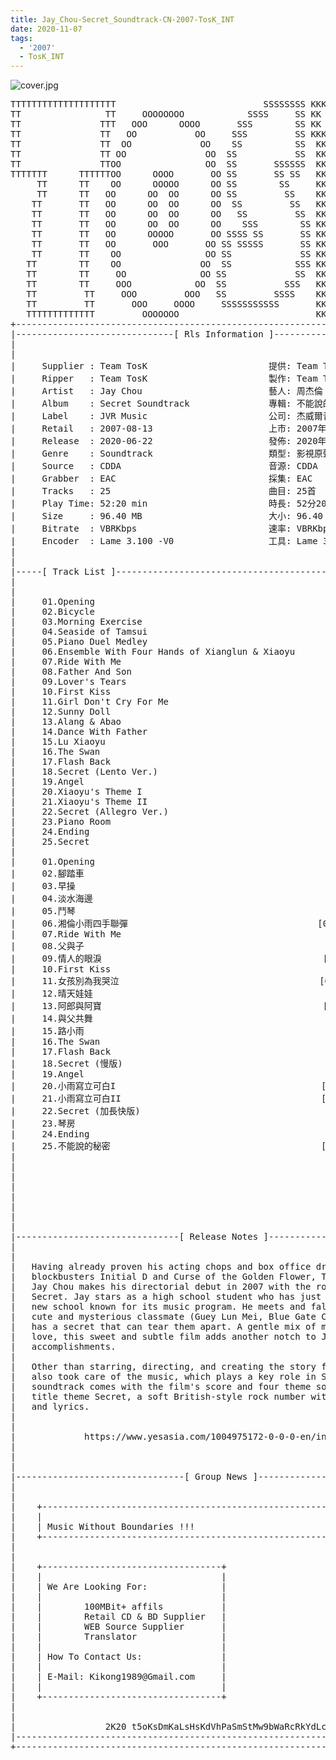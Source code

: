 ```yaml
---
title: Jay_Chou-Secret_Soundtrack-CN-2007-TosK_INT
date: 2020-11-07
tags: 
  - '2007'
  - TosK_INT
---
```


![cover.jpg](https://goindex.65style.workers.dev/1:/Jay_Chou-Secret_Soundtrack-CN-2007-TosK_INT/00-jay_chou-secret_soundtrack-cn-2007-proof-tosk.jpg)

<retrotxt v-slot>
<pre class="has-text-plain text-1x font-ibm_vga_8x16">TTTTTTTTTTTTTTTTTTTT                            SSSSSSSS KKKKKKKK  KKKKKKKKKKKKKK
TT                TT     OOOOOOOO            SSSS     SS KK   KKK  KKKK        KK
TT               TTT   OOO      OOOO       SSS        SS KK    KKK  KKK        KK
TT               TT   OO           OO     SSS         SS KKK      KKKK        KK
TT               TT  OO             OO    SS          SS  KK       KK        KK
TT               TT OO               OO  SS           SS  KK                KK
TT               TTOO                OO  SS       SSSSSS  KK                KK
TTTTTTT      TTTTTTOO      OOOO       OO SS       SS SS   KK               KK
     TT      TT    OO      OOOOO      OO SS        SS     KK              KK
     TT      TT   OO      OO  OO      OO SS         SS    KK              KK
    TT       TT   OO      OO  OO      OO  SS         SS   KK               KK
    TT       TT   OO      OO  OO      OO   SS         SS  KK                KK
    TT       TT   OO      OO  OO      OO    SSS        SS KK                 KK
    TT       TT   OO      OOOOO       OO SSSS SS       SS KK                  KK
    TT       TT   OO       OOO       OO SS SSSSS       SS KK                   KK
    TT       TT    OO                OO SS             SS KK       KK           KK
   TT        TT    OO               OO  SS            SSS KK      KKKK         KK
   TT        TT     OO              OO SS             SS  KK      KK KK       KK
   TT        TT     OOO            OO  SS           SSS   KK      KK  KK    KKK
   TT         TT     OOO         OOO   SS         SSSS    KK       KK  KK  KKK
   TT         TT       OOO     OOOO     SSSSSSSSSSS       KK KKKKKKKK  KK KKK
   TTTTTTTTTTTTT         OOOOOOO                          KKKK          KKKK
+------------------------------------------------------------------------------+
|------------------------------[ Rls Information ]-----------------------------|
|                                                                              |
|                                                                              |
|     Supplier : Team TosK                       提供: Team TosK               |
|     Ripper   : Team TosK                       製作: Team TosK               |
|     Artist   : Jay Chou                        藝人: 周杰倫                  |
|     Album    : Secret Soundtrack               專輯: 不能說的秘密 電影原聲帶 |
|     Label    : JVR Music                       公司: 杰威爾音樂              |
|     Retail   : 2007-08-13                      上市: 2007年08月13日          |
|     Release  : 2020-06-22                      發佈: 2020年06月22日          |
|     Genre    : Soundtrack                      類型: 影視原聲                |
|     Source   : CDDA                            音源: CDDA                    |
|     Grabber  : EAC                             採集: EAC                     |
|     Tracks   : 25                              曲目: 25首                    |
|     Play Time: 52:20 min                       時長: 52分20秒                |
|     Size     : 96.40 MB                        大小: 96.40 MB                |
|     Bitrate  : VBRKbps                         速率: VBRKbps                 |
|     Encoder  : Lame 3.100 -V0                  工具: Lame 3.100 -V0          |
|                                                                              |
|                                                                              |
|-----[ Track List ]-----------------------------------------------------------|
|                                                                              |
|                                                                              |
|     01.Opening                                             [02:28]           |
|     02.Bicycle                                             [02:20]           |
|     03.Morning Exercise                                    [01:36]           |
|     04.Seaside of Tamsui                                   [01:06]           |
|     05.Piano Duel Medley                                   [02:15]           |
|     06.Ensemble With Four Hands of Xianglun &amp; Xiaoyu       [00:41]           |
|     07.Ride With Me                                        [01:29]           |
|     08.Father And Son                                      [02:18]           |
|     09.Lover's Tears                                       [05:59]           |
|     10.First Kiss                                          [01:31]           |
|     11.Girl Don't Cry For Me                               [01:22]           |
|     12.Sunny Doll                                          [02:31]           |
|     13.Alang &amp; Abao                                        [02:20]           |
|     14.Dance With Father                                   [01:25]           |
|     15.Lu Xiaoyu                                           [01:39]           |
|     16.The Swan                                            [02:33]           |
|     17.Flash Back                                          [03:19]           |
|     18.Secret (Lento Ver.)                                 [01:08]           |
|     19.Angel                                               [01:54]           |
|     20.Xiaoyu's Theme I                                    [01:15]           |
|     21.Xiaoyu's Theme II                                   [01:41]           |
|     22.Secret (Allegro Ver.)                               [01:25]           |
|     23.Piano Room                                          [01:42]           |
|     24.Ending                                              [01:26]           |
|     25.Secret                                              [04:57]           |
|                                                            -------           |
|     01.Opening                                             [02:28]           |
|     02.腳踏車                                              [02:20]           |
|     03.早操                                                [01:36]           |
|     04.淡水海邊                                            [01:06]           |
|     05.鬥琴                                                [02:15]           |
|     06.湘倫小雨四手聯彈                                    [00:41]           |
|     07.Ride With Me                                        [01:29]           |
|     08.父與子                                              [02:18]           |
|     09.情人的眼淚                                          [05:59]           |
|     10.First Kiss                                          [01:31]           |
|     11.女孩別為我哭泣                                      [01:22]           |
|     12.晴天娃娃                                            [02:31]           |
|     13.阿郎與阿寶                                          [02:20]           |
|     14.與父共舞                                            [01:25]           |
|     15.路小雨                                              [01:39]           |
|     16.The Swan                                            [02:33]           |
|     17.Flash Back                                          [03:19]           |
|     18.Secret (慢版)                                       [01:08]           |
|     19.Angel                                               [01:54]           |
|     20.小雨寫立可白I                                       [01:15]           |
|     21.小雨寫立可白II                                      [01:41]           |
|     22.Secret (加長快版)                                   [01:25]           |
|     23.琴房                                                [01:42]           |
|     24.Ending                                              [01:26]           |
|     25.不能說的秘密                                        [04:57]           |
|                                                            -------           |
|                                                             52:20 min        |
|                                                             96.40 MB         |
|                                                                              |
|                                                                              |
|                                                                              |
|                                                                              |
|                                                                              |
|-------------------------------[ Release Notes ]------------------------------|
|                                                                              |
|                                                                              |
|   Having already proven his acting chops and box office draw with the        |
|   blockbusters Initial D and Curse of the Golden Flower, Taiwanese singer    |
|   Jay Chou makes his directorial debut in 2007 with the romantic drama       |
|   Secret. Jay stars as a high school student who has just transferred to a   |
|   new school known for its music program. He meets and falls in love with a  |
|   cute and mysterious classmate (Guey Lun Mei, Blue Gate Crossing), but she  |
|   has a secret that can tear them apart. A gentle mix of music and puppy     |
|   love, this sweet and subtle film adds another notch to Jay's long list of  |
|   accomplishments.                                                           |
|                                                                              |
|   Other than starring, directing, and creating the story for the film, Jay   |
|   also took care of the music, which plays a key role in Secret. The         |
|   soundtrack comes with the film's score and four theme songs, including     |
|   title theme Secret, a soft British-style rock number with moving melody    |
|   and lyrics.                                                                |
|                                                                              |
|                                                                              |
|             https://www.yesasia.com/1004975172-0-0-0-en/info.html            |
|                                                                              |
|                                                                              |
|                                                                              |
|--------------------------------[ Group News ]--------------------------------|
|                                                                              |
|                                                                              |
|    +--------------------------------------------------------------------+    |
|    |                                                                    |    |
|    | Music Without Boundaries !!!                                       |    |
|    +--------------------------------------------------------------------+    |
|                                                                              |
|                                                                              |
|    +----------------------------------+                                      |
|    |                                  |                                      |
|    | We Are Looking For:              |                                      |
|    |                                  |                                      |
|    |        100MBit+ affils           |                                      |
|    |        Retail CD &amp; BD Supplier   |                                      |
|    |        WEB Source Supplier       |                                      |
|    |        Translator                |                                      |
|    |                                  |                                      |
|    | How To Contact Us:               |                                      |
|    |                                  |                                      |
|    | E-Mail: Kikong1989@Gmail.com     |                                      |
|    |                                  |                    RlS No. 1834      |
|    +----------------------------------+                                      |
|                                                                              |
|                                                                              |
|                 2K20 t5oKsDmKaLsHsKdVhPaSmStMw9bWaRcRkYdLcC                  |
|------------------------------------------------------------------------------|
+------------------------------------------------------------------------------+
<span class="dos-cursor">_</span></pre>
</retrotxt>

<a-player 
    :options="{
        audio: [
          {
            name: '不能說的秘密',
            artist: '周杰倫',
            url: 'https://goindex.65style.workers.dev/1:/Jay_Chou-Secret_Soundtrack-CN-2007-TosK_INT/25-jay_chou-secret-tosk.mp3',
            cover: 'https://goindex.65style.workers.dev/1:/Jay_Chou-Secret_Soundtrack-CN-2007-TosK_INT/00-jay_chou-secret_soundtrack-cn-2007-proof-tosk.jpg',
            theme: '#ebd0c2'
          },
        ]
    }"
/>

<download url="https://mirrorace.org/m/103c0"/>

